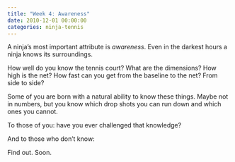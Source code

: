 ```yaml
---
title: "Week 4: Awareness"
date: 2010-12-01 00:00:00
categories: ninja-tennis
---
```


A ninja’s most important attribute is _awareness_. Even in the darkest hours a ninja knows its surroundings.

How well do you know the tennis court? What are the dimensions? How high is the net? How fast can you get from the baseline to the net? From side to side?

Some of you are born with a natural ability to know these things. Maybe not in numbers, but you know which drop shots you can run down and which ones you cannot.

To those of you: have you ever challenged that knowledge?

And to those who don’t know:

Find out. Soon.
